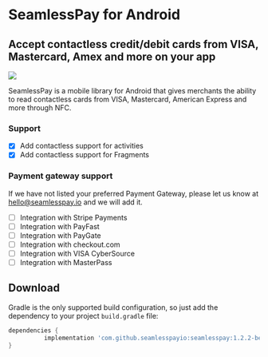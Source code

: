 # SeamlessPay for Android

## Accept contactless credit/debit cards from VISA, Mastercard, Amex and more on your app

[![](https://jitpack.io/v/seamlesspayio/seamlesspay.svg)](https://jitpack.io/#seamlesspayio/seamlesspay)

SeamlessPay is a mobile library for Android that gives merchants the ability to read contactless cards from VISA, Mastercard, American Express and more through NFC.

### Support

- [x] Add contactless support for activities
- [x] Add contactless support for Fragments

### Payment gateway support
If we have not listed your preferred Payment Gateway, please let us know at hello@seamlesspay.io and we will add it.

- [ ] Integration with Stripe Payments
- [ ] Integration with PayFast
- [ ] Integration with PayGate
- [ ] Integration with checkout.com
- [ ] Integration with VISA CyberSource
- [ ] Integration with MasterPass

## Download

Gradle is the only supported build configuration, so just add the dependency to your project `build.gradle` file:

```gradle
dependencies {
	      implementation 'com.github.seamlesspayio:seamlesspay:1.2.2-beta'
}
```